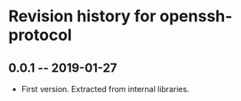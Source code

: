# Revision history for openssh-protocol

## 0.0.1  -- 2019-01-27

* First version. Extracted from internal libraries.

